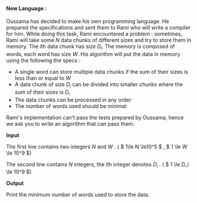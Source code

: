 #### New Language :

Oussama has decided to make his own programming language. He prepared the specifications and sent them to Rami who will write a compiler for him. While doing this task, Rami encountered a problem : sometimes, Rami will take some $N$ data chunks of different sizes and try to store them in memory. The $i$th  data chunk has size $D_i$. The memory is composed of words, each word has size $W$. His algorithm will put the data in memory using the following the specs :

* A single word can store multiple data chunks if the sum of their sizes is less than or equal to $W$
* A data chunk of size $D_i$  can be divided into smaller chunks where the sum of their sizes is $D_i$
* The data chunks can be processed in any order
* The number of words used should be minimal

Rami's implementation can't pass the tests prepared by Oussama, hence we ask you to write an algorithm that can pass them.

**Input**

The first line contains two integers $N$ and $W$ .  ( $ 1\le N \le10^5 $ , $ 1 \le W \le 10^9 $)

The second line contains $N$ integers, the $i$th integer denotes $D_i$ . ( $ 1 \le D_i \le 10^9 $)

**Output**

Print the minimum number of words used to store the data.